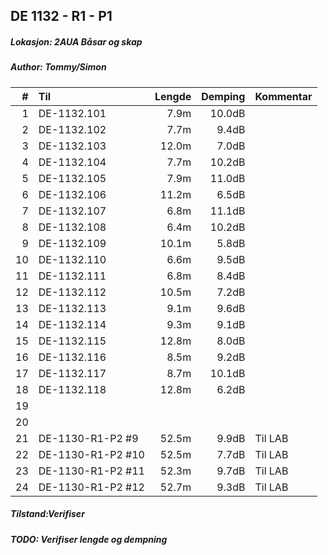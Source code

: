 ## DE 1132 - R1 - P1
##### Lokasjon: 2AUA Båsar og skap
##### Author: Tommy/Simon

|  #  |        Til      |Lengde|Demping|Kommentar|
|----:|:----------------|-----:|------:|:--------|
|    1|DE-1132.101      |  7.9m| 10.0dB|         |
|    2|DE-1132.102      |  7.7m|  9.4dB|         |
|    3|DE-1132.103      | 12.0m|  7.0dB|         |
|    4|DE-1132.104      |  7.7m| 10.2dB|         |
|    5|DE-1132.105      |  7.9m| 11.0dB|         |
|    6|DE-1132.106      | 11.2m|  6.5dB|         |
|    7|DE-1132.107      |  6.8m| 11.1dB|         |
|    8|DE-1132.108      |  6.4m| 10.2dB|         |
|    9|DE-1132.109      | 10.1m|  5.8dB|         |
|   10|DE-1132.110      |  6.6m|  9.5dB|         |
|   11|DE-1132.111      |  6.8m|  8.4dB|         |
|   12|DE-1132.112      | 10.5m|  7.2dB|         |
|   13|DE-1132.113      |  9.1m|  9.6dB|         |
|   14|DE-1132.114      |  9.3m|  9.1dB|         |
|   15|DE-1132.115      | 12.8m|  8.0dB|         |
|   16|DE-1132.116      |  8.5m|  9.2dB|         |
|   17|DE-1132.117      |  8.7m| 10.1dB|         |
|   18|DE-1132.118      | 12.8m|  6.2dB|         |
|   19|                 |      |       |         |
|   20|                 |      |       |         |
|   21|DE-1130-R1-P2 #9 | 52.5m|  9.9dB|Til LAB  |
|   22|DE-1130-R1-P2 #10| 52.5m|  7.7dB|Til LAB  |
|   23|DE-1130-R1-P2 #11| 52.3m|  9.7dB|Til LAB  |
|   24|DE-1130-R1-P2 #12| 52.7m|  9.3dB|Til LAB  |

##### Tilstand:Verifiser
##### TODO: Verifiser lengde og dempning
